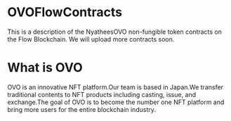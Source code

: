 # OVOFlowContracts
This is a description of the NyatheesOVO non-fungible token contracts on the Flow Blockchain. We will upload more contracts soon.

# What is OVO
OVO is an innovative NFT platform.Our team is based in Japan.We transfer traditional contents to NFT products including casting, issue, and exchange.The goal of OVO is to become the number one NFT platform and bring more users for the entire blockchain industry.
